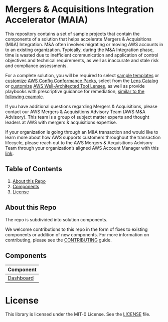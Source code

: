 # Mergers & Acquisitions Integration Accelerator (MAIA)

This repository contains a set of sample projects that contain the components of a solution that helps accelerate Mergers & Acquisitions (M&A) Integration. M&A often involves migrating or moving AWS accounts in to an existing organization. 
Typically, during the M&A Integration phase, time is wasted due to inefficient communication and application of control objectives and technical requirements, as well as inaccurate and stale risk and compliance assessments.

For a complete solution, you will be required to select [sample templates](https://docs.aws.amazon.com/config/latest/developerguide/conformancepack-sample-templates.html) or [customize](https://docs.aws.amazon.com/config/latest/developerguide/custom-conformance-pack.html) [AWS Config Conformance Packs](https://docs.aws.amazon.com/config/latest/developerguide/conformance-packs.html), select from the [Lens Catalog](https://docs.aws.amazon.com/wellarchitected/latest/userguide/lens-catalog.html) or [customize](https://docs.aws.amazon.com/wellarchitected/latest/userguide/lenses-custom.html) [AWS Well-Architected Tool Lenses](https://docs.aws.amazon.com/wellarchitected/latest/userguide/lenses.html), as well as provide playbooks with prescriptive guidance for remediation, [similar to the following example](./dashboard/resources/playbooks/AWS-S3-Playbook-01%20-%20Block%20Public%20Access%20for%20Amazon%20S3%20at%20account%20level.pdf).

If you have additional questions regarding Mergers & Acquisitions, please contact our AWS Mergers & Acquisitions Advisory Team (AWS M&A Advisory). 
This team is a group of subject matter experts and thought leaders at AWS with mergers & acquisitions expertise.

If your organization is going through an M&A transaction and would like to learn more about how AWS supports customers throughout the transaction lifecycle, please reach out to the AWS Mergers & Acquisitions Advisory Team through your organization’s aligned AWS Account Manager with this [link](https://aws.amazon.com/contact-us/sales-support/).

## Table of Contents
1. [About this Repo](#About)
2. [Components](#Components)
3. [License](#License)

## About this Repo <a name="About"></a>
The repo is subdivided into solution components.

We welcome contributions to this repo in the form of fixes to existing components or addition of new components. For more information on contributing, please see the [CONTRIBUTING](./CONTRIBUTING.md) guide.

## Components <a name="Components"></a>

| Component |
|----------|
| [Dashboard](./dashboard) |

# License <a name="License"></a>

This library is licensed under the MIT-0 License. See the [LICENSE](./LICENSE) file.